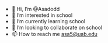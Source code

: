 - 👋 Hi, I’m @Asadodd
- 👀 I’m interested in school
- 🌱 I’m currently learning school
- 💞️ I’m looking to collaborate on school
- 📫 How to reach me asa5@uab.edu

<!---
Asadodd/Asadodd is a ✨ special ✨ repository because its `README.md` (this file) appears on your GitHub profile.
You can click the Preview link to take a look at your changes.
--->
